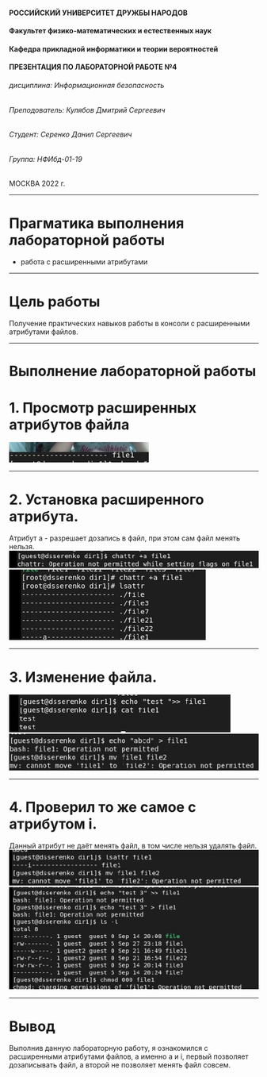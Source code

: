 

#### РОССИЙСКИЙ УНИВЕРСИТЕТ ДРУЖБЫ НАРОДОВ
#### Факультет физико-математических и естественных наук  
#### Кафедра прикладной информатики и теории вероятностей 
#### ПРЕЗЕНТАЦИЯ ПО ЛАБОРАТОРНОЙ РАБОТЕ №4

###### дисциплина: Информационная безопасность
###### Преподователь: Кулябов Дмитрий Сергеевич
###### Студент: Серенко Данил Сергеевич
###### Группа: НФИбд-01-19
МОСКВА
2022 г.

---

# **Прагматика выполнения лабораторной работы**

- работа с расширенными атрибутами

---

# **Цель работы**

Получение практических навыков работы в консоли с расширенными атрибутами файлов.

---

# **Выполнение лабораторной работы**

# 1. Просмотр расширенных атрибутов файла
![lsattr](img/1.jpg "lsattr")

---

# 2. Установка расширенного атрибута.
Атрибут a - разрешает дозапись в файл, при этом сам файл менять нельзя.
![try to change attribute](img/2.jpg "try to change attribute")
![changed attribute](img/3.jpg "changed attribute")

---

# 3. Изменение файла.
![add text to file](img/4.jpg "add text to file")
![change file](img/5.jpg "change file")

---

# 4. Проверил то же самое с атрибутом i.
Данный атрибут не даёт менять файл, в том числе нельзя удалять файл.
![attribute i](img/7.jpg "attribute i")
![attribute i](img/8.jpg "attribute i add")

---

# Вывод
Выполнив данную лабораторную работу, я ознакомился с расширенными атрибутами файлов, а именно a и i, первый позволяет дозаписывать файл, а второй не позволяет менять файл совсем.